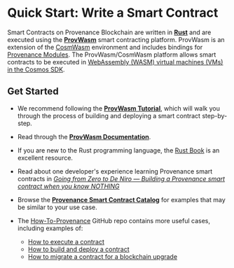 # Quick Start: Write a Smart Contract


Smart Contracts on Provenance Blockchain are written in [**Rust**](https://www.rust-lang.org/) and are executed using the
[**ProvWasm**](https://github.com/provenance-io/provwasm) smart contracting platform. ProvWasm is an extension of the
[CosmWasm](https://cosmwasm.com/) environment and includes bindings for [Provenance Modules](/docs/pb/modules). 
The ProvWasm/CosmWasm platform allows smart contracts to be executed in
[WebAssembly (WASM) virtual machines (VMs) in the Cosmos SDK](https://interchain-io.medium.com/virtual-machines-take-off-in-the-cosmos-3d11bd6ae942).

## Get Started

- We recommend following the [**ProvWasm Tutorial**](https://github.com/provenance-io/provwasm/blob/main/docs/tutorial/01-overview.md), 
which will walk you through the process of building and deploying a smart contract step-by-step.

- Read through the [**ProvWasm Documentation**](/docs/pb/modules/provwasm-smart-contracts).

- If you are new to the Rust programming language, the [Rust Book](https://doc.rust-lang.org/book/) is an excellent resource.

- Read about one developer's experience learning Provenance smart contracts in 
[_Going from Zero to De Niro — Building a Provenance smart contract when you know NOTHING_](https://medium.com/provenanceblockchain/going-from-zero-to-de-niro-building-a-provenance-smart-contract-when-you-know-nothing-19a676430bfb)

- Browse the [**Provenance Smart Contract Catalog**](/docs/discover/smart-contract-catalog.md) for examples that may be 
similar to your use case.

- The [How-To-Provenance](https://github.com/provenance-io/how-to-provenance) GitHub repo contains more useful
cases, including examples of:
  - [How to execute a contract](https://github.com/provenance-io/how-to-provenance/tree/main/bilateral-trade-example)
  - [How to build and deploy a contract](https://github.com/provenance-io/how-to-provenance/tree/main/provenance-smart-contract-example)
  - [How to migrate a contract for a blockchain upgrade](https://github.com/provenance-io/how-to-provenance/tree/main/provenance-contract-migration-example)